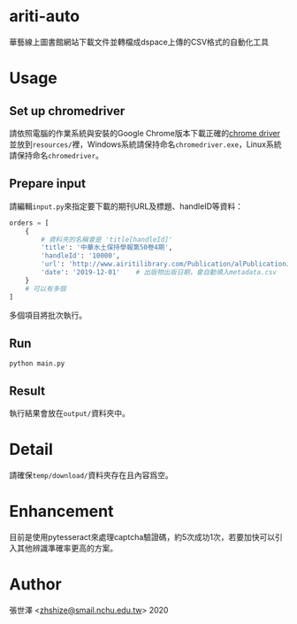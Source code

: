 # ariti-auto
華藝線上圖書館網站下載文件並轉檔成dspace上傳的CSV格式的自動化工具
# Usage
## Set up chromedriver
請依照電腦的作業系統與安裝的Google Chrome版本下載正確的[chrome driver](https://chromedriver.chromium.org/)
並放到```resources/```裡，Windows系統請保持命名```chromedriver.exe```，Linux系統請保持命名```chromedriver```。
## Prepare input
請編輯```input.py```來指定要下載的期刊URL及標題、handleID等資料：
```python
orders = [
    {
        # 資料夾的名稱會是 'title[handleId]'
        'title': '中華水土保持學報第50卷4期',
        'handleId': '10000',
        'url': 'http://www.airitilibrary.com/Publication/alPublicationJournal?PublicationID=02556073&IssueID=202004070001',
        'date': '2019-12-01'    # 出版物出版日期，會自動填入metadata.csv
    }
    # 可以有多個
]

```
多個項目將批次執行。
## Run
```
python main.py
```
## Result
執行結果會放在```output/```資料夾中。

# Detail
請確保```temp/download/```資料夾存在且內容爲空。

# Enhancement
目前是使用pytesseract來處理captcha驗證碼，約5次成功1次，若要加快可以引入其他辨識準確率更高的方案。

# Author
張世澤 <[zhshize@smail.nchu.edu.tw](mailto:zhshize@smail.nchu.edu.tw)> 2020
